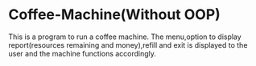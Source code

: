 # Coffee-Machine(Without OOP)

This is a program to run a coffee machine.
The menu,option to display report(resources remaining and money),refill and exit is displayed to the user and the machine functions accordingly.
